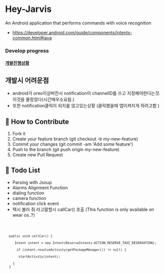 # Hey-Jarvis
 An Android application that performs commands with voice recognition
 - https://developer.android.com/guide/components/intents-common.html#java
 

### Develop progress
#### [개발진행상황](./DevelopNote)

## 개발시 어려운점

- android가 oreo이상버전시 notification이 channelID를 쓰고 지정해야한다는것. 이것을 몰랐었다(시간매우소요됨.)
- 또한 notification클릭이 되지를 않고있는상황 (클릭했을때 앱이켜지게 하려고함 ) 


## 🤝 How to Contribute
1.  Fork it
2.  Create your feature branch (git checkout -b my-new-feature)
3.  Commit your changes (git commit -am 'Add some feature')
4.  Push to the branch (git push origin my-new-feature)
5.  Create new Pull Request


## 👀 Todo List
 * Parsing with Jsoup
 * Alarms Alignment Function
 * dialing function
 * camera function 
 * notification click event 
* 택시 불러 줘 라고말할시 
   callCar() 호출  (This function is only available on wear os..?)
<code>

      public void callCar() {
 
         Intent intent = new Intent(ReserveIntents.ACTION_RESERVE_TAXI_RESERVATION);
          
          if (intent.resolveActivity(getPackageManager()) != null) {
           
           startActivity(intent);
        
        }
      }
</code>

